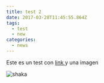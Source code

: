 ```yaml
---
title: test 2
date: 2017-03-28T11:45:55.864Z
tags:
  - test
  - new
categories:
  - news
---
```


Este es un test con [link ](https://www.deningunaparte.com)y una imagen

![shaka](/img/uploads/shaka.png)


